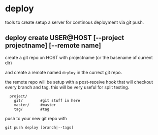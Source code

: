 # deploy

tools to create setup a server for continous deployment via git push.

## deploy create USER@HOST [--project projectname] [--remote name]

create a git repo on HOST with projectname (or the basename of current dir)

and create a remote named `deploy` in the currect git repo.

the remote repo will be setup with a post-receive hook that will checkout every branch and tag.
this will be very useful for split testing.

```
  project/
    git/        #git stuff in here
    master/     #master 
    tag/        #tag
```

push to your new git repo with 

```
git push deploy [branch|--tags]

